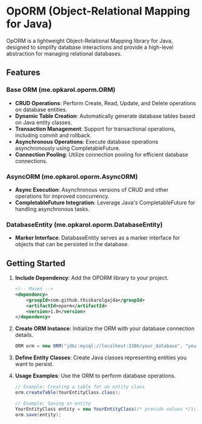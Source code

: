# OpORM (Object-Relational Mapping for Java)

OpORM is a lightweight Object-Relational Mapping library for Java, designed to simplify database interactions and provide a high-level abstraction for managing relational databases.

## Features

### Base ORM (me.opkarol.oporm.ORM)

- **CRUD Operations**: Perform Create, Read, Update, and Delete operations on database entities.
- **Dynamic Table Creation**: Automatically generate database tables based on Java entity classes.
- **Transaction Management**: Support for transactional operations, including commit and rollback.
- **Asynchronous Operations**: Execute database operations asynchronously using CompletableFuture.
- **Connection Pooling**: Utilize connection pooling for efficient database connections.

### AsyncORM (me.opkarol.oporm.AsyncORM)

- **Async Execution**: Asynchronous versions of CRUD and other operations for improved concurrency.
- **CompletableFuture Integration**: Leverage Java's CompletableFuture for handling asynchronous tasks.

### DatabaseEntity (me.opkarol.oporm.DatabaseEntity)

- **Marker Interface**: DatabaseEntity serves as a marker interface for objects that can be persisted in the database.

## Getting Started

1. **Include Dependency**: Add the OPORM library to your project.
   ```xml
   <!-- Maven -->
   <dependency>
       <groupId>com.github.thiskarolgajda</groupId>
       <artifactId>oporm</artifactId>
       <version>1.0</version>
   </dependency>
   
    ```

2. **Create ORM Instance**: Initialize the ORM with your database connection details.
    ```java
    ORM orm = new ORM("jdbc:mysql://localhost:3306/your_database", "your_user", "your_password");
    ```

3. **Define Entity Classes**: Create Java classes representing entities you want to persist.

4. **Usage Examples**: Use the ORM to perform database operations.

    ```java
    // Example: Creating a table for an entity class
    orm.createTable(YourEntityClass.class);
    
    // Example: Saving an entity
    YourEntityClass entity = new YourEntityClass(/* provide values */);
    orm.save(entity);
    ```